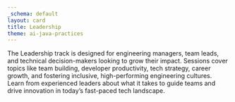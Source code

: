 ```yaml
---
_schema: default
layout: card
title: Leadership
theme: ai-java-practices
---
```

The Leadership track is designed for engineering managers, team leads, and technical decision-makers looking to grow their impact. Sessions cover topics like team building, developer productivity, tech strategy, career growth, and fostering inclusive, high-performing engineering cultures. Learn from experienced leaders about what it takes to guide teams and drive innovation in today’s fast-paced tech landscape.